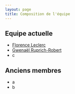 ```yaml
---
layout: page
title: Composition de l'équipe
---
```


## Equipe actuelle

- [Florence Leclerc](mailto:florence.leclerc@parisdescartes.fr)
- [Gwenaël Ruprich-Robert](mailto:gwenael.ruprich@u-paris.fr)
- c

## Anciens membres

- a
- b
